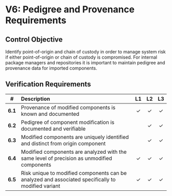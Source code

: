 # V6: Pedigree and Provenance Requirements

## Control Objective

Identify point-of-origin and chain of custody in order to manage system risk if either point-of-origin or 
chain of custody is compromised. For internal package managers and repositories it is important to maintain
pedigree and provenance data for imported components.

## Verification Requirements

| # | Description | L1 | L2 | L3 |
| :---: | :--- | :---: | :---: | :---: |
| **6.1** | Provenance of modified components is known and documented | ✓ | ✓ | ✓ |
| **6.2** | Pedigree of component modification is documented and verifiable | | ✓ | ✓ |
| **6.3** | Modified components are uniquely identified and distinct from origin component | | ✓ | ✓ |
| **6.4** | Modified components are analyzed with the same level of precision as unmodified components | ✓ | ✓ | ✓ |
| **6.5** | Risk unique to modified components can be analyzed and associated specifically to modified variant | ✓ | ✓ | ✓ |

<div style="page-break-after: always; visibility: hidden">
\newpage
</div>
